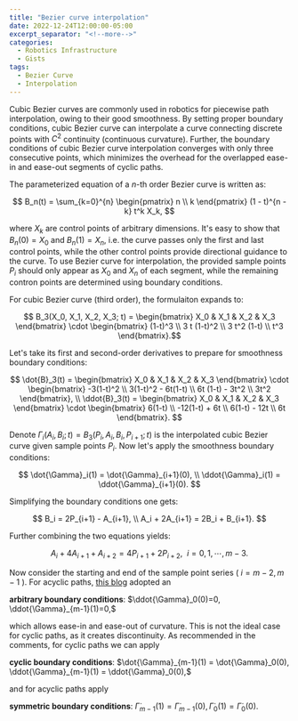 ```yaml
---
title: "Bezier curve interpolation"
date: 2022-12-24T12:00:00-05:00
excerpt_separator: "<!--more-->"
categories:
  - Robotics Infrastructure
  - Gists
tags:
  - Bezier Curve
  - Interpolation
---
```


Cubic Bezier curves are commonly used in robotics for piecewise path interpolation, owing to their good smoothness. By setting proper boundary conditions, cubic Bezier curve can interpolate a curve connecting discrete points with $C^2$ continuity (continuous curvature). Further, the boundary conditions of cubic Bezier curve interpolation converges with only three consecutive points, which minimizes the overhead for the overlapped ease-in and ease-out segments of cyclic paths.

<!--more-->

The parameterized equation of a $n$-th order Bezier curve is written as:

$$ B_n(t) = \sum_{k=0}^{n} \begin{pmatrix} n \\ k \end{pmatrix} (1 - t)^{n - k} t^k X_k, $$

where $X_k$ are control points of arbitrary dimensions. It's easy to show that $B_n(0)=X_0$ and $B_n(1)=X_n$, i.e. the curve passes only the first and last control points, while the other control points provide directional guidance to the curve. To use Bezier curve for interpolation, the provided sample points $P_i$ should only appear as $X_0$ and $X_n$ of each segment, while the remaining contron points are determined using boundary conditions.

For cubic Bezier curve (third order), the formulaiton expands to:

$$ B_3(X_0, X_1, X_2, X_3; t) = \begin{bmatrix} X_0 & X_1 & X_2 & X_3 \end{bmatrix} \cdot \begin{bmatrix} (1-t)^3 \\ 3 t (1-t)^2 \\ 3 t^2 (1-t) \\ t^3 \end{bmatrix}.$$

Let's take its first and second-order derivatives to prepare for smoothness boundary conditions:

$$ \dot{B}_3(t) = \begin{bmatrix} X_0 & X_1 & X_2 & X_3 \end{bmatrix} \cdot \begin{bmatrix} -3(1-t)^2 \\ 3(1-t)^2 - 6t(1-t) \\ 6t (1-t) - 3t^2 \\ 3t^2 \end{bmatrix}, \\
\ddot{B}_3(t) = \begin{bmatrix} X_0 & X_1 & X_2 & X_3 \end{bmatrix} \cdot \begin{bmatrix} 6(1-t) \\ -12(1-t) + 6t \\ 6(1-t) - 12t \\ 6t \end{bmatrix}. $$

Denote $\Gamma_i(A_i,B_i; t)=B_3(P_i, A_i, B_i, P_{i+1}; t)$ is the interpolated cubic Bezier curve given sample points $P_i$. Now let's apply the smoothness boundary conditions:

$$ \dot{\Gamma}_i(1) = \dot{\Gamma}_{i+1}(0), \\
\ddot{\Gamma}_i(1) = \ddot{\Gamma}_{i+1}(0). $$

Simplifying the boundary conditions one gets:

$$ B_i = 2P_{i+1} - A_{i+1}, \\
A_i + 2A_{i+1} = 2B_i + B_{i+1}. $$

Further combining the two equations yields:

$$ A_i + 4A_{i+1} + A_{i+2} = 4P_{i+1} + 2P_{i+2}, \ \ i=0, 1, \cdots, m-3.$$

Now consider the starting and end of the sample point series ( $i=m-2, m-1$ ). For acyclic paths, [this blog](https://towardsdatascience.com/b%C3%A9zier-interpolation-8033e9a262c2) adopted an

**arbitrary boundary conditions**: $\ddot{\Gamma}_0(0)=0, \ddot{\Gamma}_{m-1}(1)=0,$

which allows ease-in and ease-out of curvature. This is not the ideal case for cyclic paths, as it creates discontinuity. As recommended in the comments, for cyclic paths we can apply

**cyclic boundary conditions**: $\dot{\Gamma}_{m-1}(1) = \dot{\Gamma}_0(0), \ddot{\Gamma}_{m-1}(1) = \ddot{\Gamma}_0(0),$

and for acyclic paths apply

**symmetric boundary conditions**: $\dot{\Gamma}_{m-1}(1) = \dot{\Gamma}_{m-1}(0), \dot{\Gamma}_{0}(1) = \dot{\Gamma}_0(0).$

